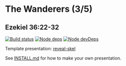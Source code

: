 # The Wanderers (3/5)
## Ezekiel 36:22-32

[![Build status](https://api.travis-ci.org/sermons/wanderers.svg)](https://travis-ci.org/github/sermons/wanderers)
[![Node deps](https://david-dm.org/sermons/wanderers.svg)](https://david-dm.org/sermons/wanderers)
[![Node devDeps](https://david-dm.org/sermons/wanderers/dev-status.svg)](https://david-dm.org/sermons/wanderers?type=dev)

Template presentation: [reveal-skel](https://github.com/sermons/reveal-skel)

See [INSTALL.md](INSTALL.md)
for how to make your own presentation.
